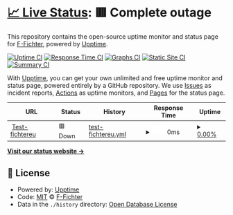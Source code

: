 # [📈 Live Status](https://uptime.fichter.eu): <!--live status--> **🟥 Complete outage**

This repository contains the open-source uptime monitor and status page for [F-Fichter](https://uptime.fichter.eu), powered by [Upptime](https://github.com/upptime/upptime).

[![Uptime CI](https://github.com/F-Fichter/uptime-smtp/workflows/Uptime%20CI/badge.svg)](https://github.com/F-Fichter/uptime-smtp/actions?query=workflow%3A%22Uptime+CI%22)
[![Response Time CI](https://github.com/F-Fichter/uptime-smtp/workflows/Response%20Time%20CI/badge.svg)](https://github.com/F-Fichter/uptime-smtp/actions?query=workflow%3A%22Response+Time+CI%22)
[![Graphs CI](https://github.com/F-Fichter/uptime-smtp/workflows/Graphs%20CI/badge.svg)](https://github.com/F-Fichter/uptime-smtp/actions?query=workflow%3A%22Graphs+CI%22)
[![Static Site CI](https://github.com/F-Fichter/uptime-smtp/workflows/Static%20Site%20CI/badge.svg)](https://github.com/F-Fichter/uptime-smtp/actions?query=workflow%3A%22Static+Site+CI%22)
[![Summary CI](https://github.com/F-Fichter/uptime-smtp/workflows/Summary%20CI/badge.svg)](https://github.com/F-Fichter/uptime-smtp/actions?query=workflow%3A%22Summary+CI%22)

With [Upptime](https://upptime.js.org), you can get your own unlimited and free uptime monitor and status page, powered entirely by a GitHub repository. We use [Issues](https://github.com/F-Fichter/uptime-smtp/issues) as incident reports, [Actions](https://github.com/F-Fichter/uptime-smtp/actions) as uptime monitors, and [Pages](https://uptime.fichter.eu) for the status page.

<!--start: status pages-->
<!-- This summary is generated by Upptime (https://github.com/upptime/upptime) -->
<!-- Do not edit this manually, your changes will be overwritten -->
<!-- prettier-ignore -->
| URL | Status | History | Response Time | Uptime |
| --- | ------ | ------- | ------------- | ------ |
| <img alt="" src="https://favicons.githubusercontent.com/fichter.eu" height="13"> [Test-fichtereu](http://fichter.eu) | 🟥 Down | [test-fichtereu.yml](https://github.com/F-Fichter/uptime-smtp/commits/HEAD/history/test-fichtereu.yml) | <details><summary><img alt="Response time graph" src="./graphs/test-fichtereu/response-time-week.png" height="20"> 0ms</summary><br><a href="https://F-Fichter.github.io/uptime-smtp/history/test-fichtereu"><img alt="Response time 2453" src="https://img.shields.io/endpoint?url=https%3A%2F%2Fraw.githubusercontent.com%2FF-Fichter%2Fuptime-smtp%2FHEAD%2Fapi%2Ftest-fichtereu%2Fresponse-time.json"></a><br><a href="https://F-Fichter.github.io/uptime-smtp/history/test-fichtereu"><img alt="24-hour response time 0" src="https://img.shields.io/endpoint?url=https%3A%2F%2Fraw.githubusercontent.com%2FF-Fichter%2Fuptime-smtp%2FHEAD%2Fapi%2Ftest-fichtereu%2Fresponse-time-day.json"></a><br><a href="https://F-Fichter.github.io/uptime-smtp/history/test-fichtereu"><img alt="7-day response time 0" src="https://img.shields.io/endpoint?url=https%3A%2F%2Fraw.githubusercontent.com%2FF-Fichter%2Fuptime-smtp%2FHEAD%2Fapi%2Ftest-fichtereu%2Fresponse-time-week.json"></a><br><a href="https://F-Fichter.github.io/uptime-smtp/history/test-fichtereu"><img alt="30-day response time 0" src="https://img.shields.io/endpoint?url=https%3A%2F%2Fraw.githubusercontent.com%2FF-Fichter%2Fuptime-smtp%2FHEAD%2Fapi%2Ftest-fichtereu%2Fresponse-time-month.json"></a><br><a href="https://F-Fichter.github.io/uptime-smtp/history/test-fichtereu"><img alt="1-year response time 0" src="https://img.shields.io/endpoint?url=https%3A%2F%2Fraw.githubusercontent.com%2FF-Fichter%2Fuptime-smtp%2FHEAD%2Fapi%2Ftest-fichtereu%2Fresponse-time-year.json"></a></details> | <details><summary><a href="https://F-Fichter.github.io/uptime-smtp/history/test-fichtereu">0.00%</a></summary><a href="https://F-Fichter.github.io/uptime-smtp/history/test-fichtereu"><img alt="All-time uptime 1.46%" src="https://img.shields.io/endpoint?url=https%3A%2F%2Fraw.githubusercontent.com%2FF-Fichter%2Fuptime-smtp%2FHEAD%2Fapi%2Ftest-fichtereu%2Fuptime.json"></a><br><a href="https://F-Fichter.github.io/uptime-smtp/history/test-fichtereu"><img alt="24-hour uptime 0.00%" src="https://img.shields.io/endpoint?url=https%3A%2F%2Fraw.githubusercontent.com%2FF-Fichter%2Fuptime-smtp%2FHEAD%2Fapi%2Ftest-fichtereu%2Fuptime-day.json"></a><br><a href="https://F-Fichter.github.io/uptime-smtp/history/test-fichtereu"><img alt="7-day uptime 0.00%" src="https://img.shields.io/endpoint?url=https%3A%2F%2Fraw.githubusercontent.com%2FF-Fichter%2Fuptime-smtp%2FHEAD%2Fapi%2Ftest-fichtereu%2Fuptime-week.json"></a><br><a href="https://F-Fichter.github.io/uptime-smtp/history/test-fichtereu"><img alt="30-day uptime 0.00%" src="https://img.shields.io/endpoint?url=https%3A%2F%2Fraw.githubusercontent.com%2FF-Fichter%2Fuptime-smtp%2FHEAD%2Fapi%2Ftest-fichtereu%2Fuptime-month.json"></a><br><a href="https://F-Fichter.github.io/uptime-smtp/history/test-fichtereu"><img alt="1-year uptime 0.00%" src="https://img.shields.io/endpoint?url=https%3A%2F%2Fraw.githubusercontent.com%2FF-Fichter%2Fuptime-smtp%2FHEAD%2Fapi%2Ftest-fichtereu%2Fuptime-year.json"></a></details>

<!--end: status pages-->

[**Visit our status website →**](https://uptime.fichter.eu)

## 📄 License

- Powered by: [Upptime](https://github.com/upptime/upptime)
- Code: [MIT](./LICENSE) © [F-Fichter](https://uptime.fichter.eu)
- Data in the `./history` directory: [Open Database License](https://opendatacommons.org/licenses/odbl/1-0/)
